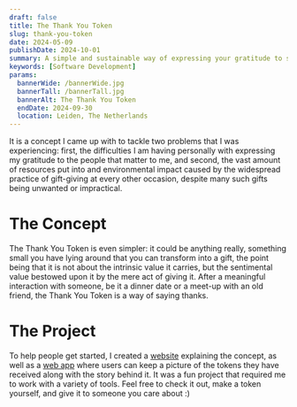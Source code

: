 ```yaml
---
draft: false
title: The Thank You Token
slug: thank-you-token
date: 2024-05-09
publishDate: 2024-10-01
summary: A simple and sustainable way of expressing your gratitude to someone.
keywords: [Software Development]
params:
  bannerWide: /bannerWide.jpg
  bannerTall: /bannerTall.jpg
  bannerAlt: The Thank You Token
  endDate: 2024-09-30
  location: Leiden, The Netherlands
---
```



It is a concept I came up with to tackle two problems that I was experiencing: first, the difficulties I am having personally with expressing my gratitude to the people that matter to me, and second, the vast amount of resources put into and environmental impact caused by the widespread practice of gift-giving at every other occasion, despite many such gifts being unwanted or impractical.

# The Concept
The Thank You Token is even simpler: it could be anything really, something small you have lying around that you can transform into a gift, the point being that it is not about the intrinsic value it carries, but the sentimental value bestowed upon it by the mere act of giving it. After a meaningful interaction with someone, be it a dinner date or a meet-up with an old friend, the Thank You Token is a way of saying thanks.

# The Project
To help people get started, I created a [website](https://thank-you-token.nl "Thank You Token Website") explaining the concept, as well as a [web app](https://app.thank-you-token.nl "Thank You Token App") where users can keep a picture of the tokens they have received along with the story behind it. It was a fun project that required me to work with a variety of tools. Feel free to check it out, make a token yourself, and give it to someone you care about :)

